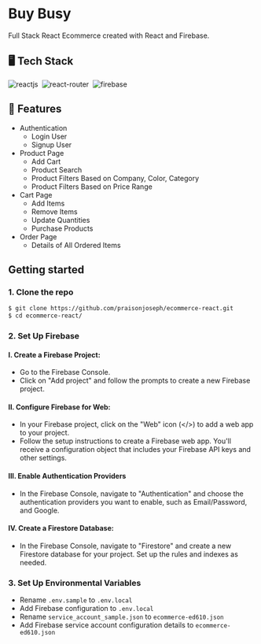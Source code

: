 # Buy Busy 
Full Stack React Ecommerce created with React and Firebase.

## 🖥️ Tech Stack

![reactjs](https://img.shields.io/badge/React-20232A?style=for-the-badge&logo=react&logoColor=61DAFB)&nbsp;
![react-router](https://img.shields.io/badge/React_Router-CA4245?style=for-the-badge&logo=react-router&logoColor=white)&nbsp;
![firebase](https://img.shields.io/badge/Firebase-FFCA28?style=for-the-badge&logo=firebase&logoColor=white)&nbsp;



## 🚀 Features

* Authentication
    * Login User
    * Signup User
* Product Page
    * Add Cart
    * Product Search
    * Product Filters Based on Company, Color, Category
    * Product Filters Based on Price Range
* Cart Page
    * Add Items
    * Remove Items
    * Update Quantities
    * Purchase Products
* Order Page
    * Details of All Ordered Items


## Getting started


### 1. Clone the repo


```sh
$ git clone https://github.com/praisonjoseph/ecommerce-react.git
$ cd ecommerce-react/
```

### 2. Set Up Firebase

#### I. Create a Firebase Project:

 - Go to the Firebase Console.
 - Click on "Add project" and follow the prompts to create a new Firebase project.

#### II. Configure Firebase for Web:

- In your Firebase project, click on the "Web" icon (</>) to add a web app to your project.
- Follow the setup instructions to create a Firebase web app. You'll receive a configuration object that includes your Firebase API keys and other settings.

#### III. Enable Authentication Providers

- In the Firebase Console, navigate to "Authentication" and choose the authentication providers you want to enable, such as Email/Password, and Google.

#### IV. Create a Firestore Database:

- In the Firebase Console, navigate to "Firestore" and create a new Firestore database for your project. Set up the rules and indexes as needed.

### 3. Set Up Environmental Variables

- Rename `.env.sample` to `.env.local`
- Add Firebase configuration to `.env.local`
- Rename `service_account_sample.json` to `ecommerce-ed610.json`
- Add Firebase service account configuration details to `ecommerce-ed610.json`